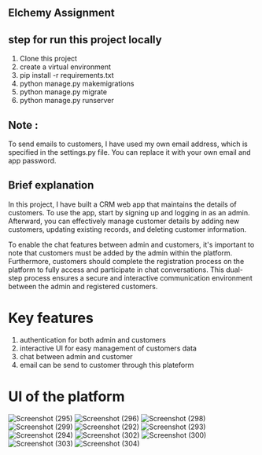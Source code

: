 ## Elchemy Assignment


## step for run this project locally

1. Clone this project 
2. create a virtual environment
3. pip install -r requirements.txt
4. python manage.py makemigrations
5. python manage.py migrate
6. python manage.py runserver


## Note : 
To send emails to customers, I have used my own email address, which is specified in the settings.py file. You can replace it with your own email and app password.

## Brief explanation

In this project, I have built a CRM web app that maintains the details of customers. To use the app, start by signing up and logging in as an admin. Afterward, you can effectively manage customer details by adding new customers, updating existing records, and deleting customer information.

To enable the chat features between admin and customers, it's important to note that customers must be added by the admin within the platform. Furthermore, customers should complete the registration process on the platform to fully access and participate in chat conversations. This dual-step process ensures a secure and interactive communication environment between the admin and registered customers.

# Key features
1. authentication for both admin and customers
2. interactive UI for easy management of customers data
3. chat between admin and customer
4. email can be send to customer through this plateform

# UI of the platform

![Screenshot (295)](https://github.com/Shubhamkumarroy/crm_assignment/assets/90772184/f5e58c86-1315-45bd-88a9-a943c52815cc)
![Screenshot (296)](https://github.com/Shubhamkumarroy/crm_assignment/assets/90772184/e6a4787c-1327-431f-bc51-1f41a9bda144)
![Screenshot (298)](https://github.com/Shubhamkumarroy/crm_assignment/assets/90772184/cddda44f-1446-4c4a-9360-b6015ed1ba89)
![Screenshot (299)](https://github.com/Shubhamkumarroy/crm_assignment/assets/90772184/5c8323e7-246a-4a84-b2c2-eeb3c6631b07)
![Screenshot (292)](https://github.com/Shubhamkumarroy/crm_assignment/assets/90772184/13dcdc11-88a2-4624-a330-681ded6b7b51)
![Screenshot (293)](https://github.com/Shubhamkumarroy/crm_assignment/assets/90772184/9da01fbe-f0b6-4104-9d3a-127ad4e3b06b)
![Screenshot (294)](https://github.com/Shubhamkumarroy/crm_assignment/assets/90772184/46fd1eff-2298-4604-bc00-6bfbd288e37c)
![Screenshot (302)](https://github.com/Shubhamkumarroy/crm_assignment/assets/90772184/5fabe4bc-64de-401f-b9c6-a607c62774e9)
![Screenshot (300)](https://github.com/Shubhamkumarroy/crm_assignment/assets/90772184/8ef54f4a-6cc6-479e-9074-155357ac02db)
![Screenshot (303)](https://github.com/Shubhamkumarroy/crm_assignment/assets/90772184/c1b831be-c5f5-47ff-a039-57fa81f67832)
![Screenshot (304)](https://github.com/Shubhamkumarroy/crm_assignment/assets/90772184/c54ec009-79a6-4840-af66-88ba13698841)






